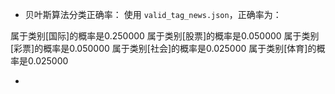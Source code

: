 - 贝叶斯算法分类正确率：
使用 `valid_tag_news.json`，正确率为：

属于类别[国际]的概率是0.250000
属于类别[股票]的概率是0.050000
属于类别[彩票]的概率是0.050000
属于类别[社会]的概率是0.025000
属于类别[体育]的概率是0.025000

- 